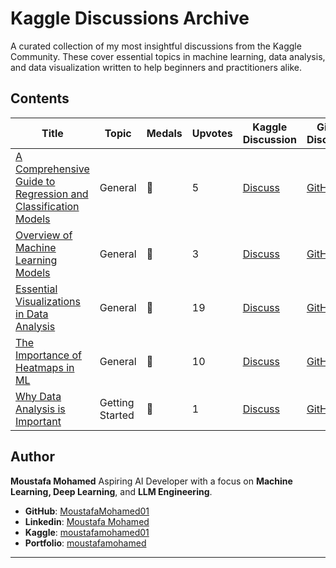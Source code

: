 # Kaggle Discussions Archive

A curated collection of my most insightful discussions from the Kaggle Community. These cover essential topics in machine learning, data analysis, and data visualization written to help beginners and practitioners alike.

## Contents

| Title | Topic | Medals | Upvotes | Kaggle Discussion | GitHub Discussion |
|-------|-------|--------|---------|--------------------|--------------------|
| [A Comprehensive Guide to Regression and Classification Models](./discussions/regression-and-classification-guide.md) | General | 🥈 | 5 | [Discuss](https://www.kaggle.com/discussions/general/585889) | [GitHub](https://github.com/orgs/community/discussions/163632) |
| [Overview of Machine Learning Models](./discussions/overview-ml-models.md) | General | 🥉 | 3 | [Discuss](https://www.kaggle.com/discussions/general/585319) | [GitHub](https://github.com/orgs/community/discussions/163429) |
| [Essential Visualizations in Data Analysis](./discussions/essential-visualizations.md) | General | 🥇 | 19 | [Discuss](https://www.kaggle.com/discussions/general/583451) | [GitHub](https://github.com/orgs/community/discussions/161953) |
| [The Importance of Heatmaps in ML](./discussions/importance-of-heatmaps.md) | General | 🥈 | 10 | [Discuss](https://www.kaggle.com/discussions/general/580707) | [GitHub](https://github.com/orgs/community/discussions/161655) |
| [Why Data Analysis is Important](./discussions/why-data-analysis-important.md) | Getting Started | 🥉 | 1 | [Discuss](https://www.kaggle.com/discussions/getting-started/560720) | [GitHub](https://github.com/orgs/community/discussions/163634) |


## Author

**Moustafa Mohamed**
Aspiring AI Developer with a focus on **Machine Learning, Deep Learning**, and **LLM Engineering**.

* **GitHub**: [MoustafaMohamed01](https://github.com/MoustafaMohamed01)
* **Linkedin**: [Moustafa Mohamed](https://www.linkedin.com/in/moustafamohamed01/)
* **Kaggle**: [moustafamohamed01](https://www.kaggle.com/moustafamohamed01)
* **Portfolio**: [moustafamohamed](https://moustafamohamed.netlify.app/)

---
